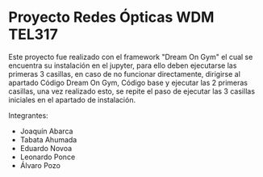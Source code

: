 # Proyecto Redes Ópticas WDM TEL317

Este proyecto fue realizado con el framework "Dream On Gym" el cual se encuentra su instalación en el jupyter, para ello deben ejecutarse las primeras 3 casillas, en caso de no funcionar directamente, dirigirse al apartado Código Dream On Gym, Código base y ejecutar las 2 primeras casillas, una vez realizado esto, se repite el paso de ejecutar las 3 casillas iniciales en el apartado de instalación.

Integrantes:
- Joaquín Abarca
- Tabata Ahumada
- Eduardo Novoa
- Leonardo Ponce
- Álvaro Pozo
